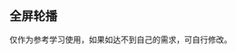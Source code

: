 ## 全屏轮播

<demo-model url="/templatePage/life/fullpage/fullpage"></demo-model>
<template-download></template-download>

仅作为参考学习使用，如果如达不到自己的需求，可自行修改。


